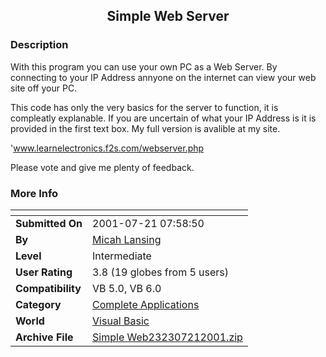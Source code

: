 ﻿<div align="center">

## Simple Web Server


</div>

### Description

With this program you can use your own PC as a Web Server. By connecting to your IP Address annyone on the internet can view your web site off your PC.

This code has only the very basics for the server to function, it is compleatly explanable. If you are uncertain of what your IP Address is it is provided in the first text box. My full version is avalible at my site.

'www.learnelectronics.f2s.com/webserver.php

Please vote and give me plenty of feedback.
 
### More Info
 


<span>             |<span>
---                |---
**Submitted On**   |2001-07-21 07:58:50
**By**             |[Micah Lansing](https://github.com/Planet-Source-Code/PSCIndex/blob/master/ByAuthor/micah-lansing.md)
**Level**          |Intermediate
**User Rating**    |3.8 (19 globes from 5 users)
**Compatibility**  |VB 5\.0, VB 6\.0
**Category**       |[Complete Applications](https://github.com/Planet-Source-Code/PSCIndex/blob/master/ByCategory/complete-applications__1-27.md)
**World**          |[Visual Basic](https://github.com/Planet-Source-Code/PSCIndex/blob/master/ByWorld/visual-basic.md)
**Archive File**   |[Simple Web232307212001\.zip](https://github.com/Planet-Source-Code/micah-lansing-simple-web-server__1-25310/archive/master.zip)








